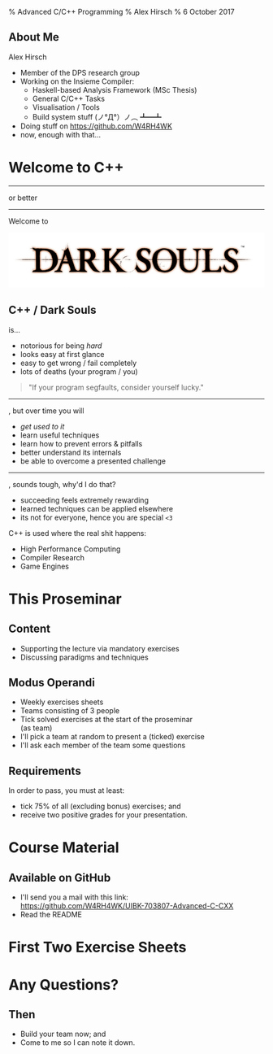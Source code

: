 % Advanced C/C++ Programming
% Alex Hirsch
% 6 October 2017

## About Me

Alex Hirsch

- Member of the DPS research group
- Working on the Insieme Compiler:
    - Haskell-based Analysis Framework (MSc Thesis)
    - General C/C++ Tasks
    - Visualisation / Tools
    - Build system stuff   (ノ°Д°）ノ︵ ┻━┻
- Doing stuff on <https://github.com/W4RH4WK>
- now, enough with that...


# Welcome to C++

- - -

or better

- - -

Welcome to

![](../gfx/dark_souls_logo.jpg)

## C++ / Dark Souls

is...

- notorious for being *hard*
- looks easy at first glance
- easy to get wrong / fail completely
- lots of deaths (your program / you)

> "If your program segfaults, consider yourself lucky."

- - -

, but over time you will

- *get used to it*
- learn useful techniques
- learn how to prevent errors & pitfalls
- better understand its internals
- be able to overcome a presented challenge

- - -

, sounds tough, why'd I do that?

- succeeding feels extremely rewarding
- learned techniques can be applied elsewhere
- its not for everyone, hence you are special `<3`

C++ is used where the real shit happens:

- High Performance Computing
- Compiler Research
- Game Engines

# This Proseminar

## Content

- Supporting the lecture via mandatory exercises
- Discussing paradigms and techniques

## Modus Operandi

- Weekly exercises sheets
- Teams consisting of 3 people
- Tick solved exercises at the start of the proseminar\
  (as team)
- I'll pick a team at random to present a (ticked) exercise
- I'll ask each member of the team some questions

## Requirements

In order to pass, you must at least:

- tick 75% of all (excluding bonus) exercises; and
- receive two positive grades for your presentation.

# Course Material

## Available on GitHub

- I'll send you a mail with this link:\
  <https://github.com/W4RH4WK/UIBK-703807-Advanced-C-CXX>
- Read the README

# First Two Exercise Sheets

# Any Questions?

## Then

- Build your team now; and
- Come to me so I can note it down.
